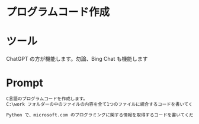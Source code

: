 # プログラムコード作成

# ツール

ChatGPT の方が機能します。勿論、Bing Chat も機能します

# Prompt

```cmd
C言語のプログラムコードを作成します。
C:\work フォルダーの中のファイルの内容を全て1つのファイルに統合するコードを書いてください。
```

```cmd
Python で、microsoft.com のプログラミングに関する情報を取得するコードを書いてください。
```